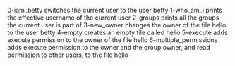 0-iam_betty switches the current user to the user betty
1-who_am_i prints the effective username of the current user
2-groups prints all the groups the current user is part of
3-new_owner changes the owner of the file hello to the user betty
 4-empty  creates an empty file called hello
5-execute adds execute permission to the owner of the file hello
6-multiple_permissions adds execute permission to the owner and the group owner, and read permission to other users, to the file hello
